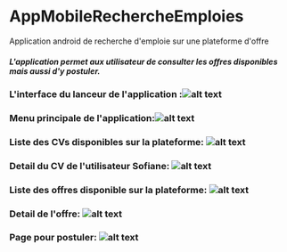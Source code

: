 # AppMobileRechercheEmploies
Application android de recherche d'emploie sur une plateforme d'offre

##### L'application permet aux utilisateur de consulter les offres disponibles mais aussi d'y postuler.

### L'interface du lanceur de l'application :![alt text](/launcher.png?raw=true)
### Menu principale de l'application:![alt text](/homePage.png?raw=true)
### Liste des CVs disponibles sur la plateforme: ![alt text](/listeCVs.png?raw=true)
### Detail du CV de l'utilisateur Sofiane: ![alt text](/detailCV.png?raw=true)
### Liste des offres disponible sur la plateforme: ![alt text](/listeOffre.png?raw=true)
### Detail de l'offre: ![alt text](/detailOffre.png?raw=true)
### Page pour postuler: ![alt text](/pagePostuler.png?raw=true)
